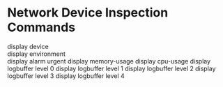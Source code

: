 # Network Device Inspection Commands
display device  
display environment  
display alarm urgent
display memory-usage
display cpu-usage
display logbuffer level 0
display logbuffer level 1
display logbuffer level 2
display logbuffer level 3
display logbuffer level 4

